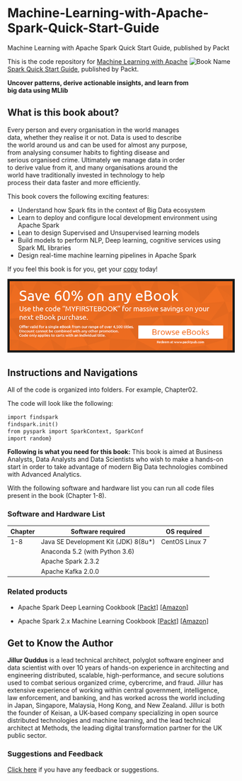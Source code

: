 # Machine-Learning-with-Apache-Spark-Quick-Start-Guide
Machine Learning with Apache Spark Quick Start Guide, published by Packt

<a href="https://www.packtpub.com/big-data-and-business-intelligence/machine-learning-apache-spark-quick-start-guide?utm_source=github&utm_medium=repository&utm_campaign=9781789346565"><img src="https://www.packtpub.com/sites/default/files/9781789346565.png" alt="Book Name" height="256px" align="right"></a>

This is the code repository for [Machine Learning with Apache Spark Quick Start Guide](https://www.packtpub.com/big-data-and-business-intelligence/machine-learning-apache-spark-quick-start-guide?utm_source=github&utm_medium=repository&utm_campaign=9781789346565), published by Packt.

**Uncover patterns, derive actionable insights, and learn from big data using MLlib**

## What is this book about?
Every person and every organisation in the world manages data, whether they realise it or not. Data is used to describe the world around us and can be used for almost any purpose, from analysing consumer habits to fighting disease and serious organised crime. Ultimately we manage data in order to derive value from it, and many organisations around the world have traditionally invested in technology to help process their data faster and more efficiently.

This book covers the following exciting features: 
* Understand how Spark fits in the context of Big Data ecosystem
* Learn to deploy and configure local development environment using Apache Spark
* Lean to design Supervised and Unsupervised learning models
* Build models to perform NLP, Deep learning, cognitive services using Spark ML libraries
* Design real-time machine learning pipelines in Apache Spark

If you feel this book is for you, get your [copy](https://www.amazon.com/dp/10DigitISBN) today!

<a href="https://www.packtpub.com/?utm_source=github&utm_medium=banner&utm_campaign=GitHubBanner"><img src="https://raw.githubusercontent.com/PacktPublishing/GitHub/master/GitHub.png" 
alt="https://www.packtpub.com/" border="5" /></a>


## Instructions and Navigations
All of the code is organized into folders. For example, Chapter02.

The code will look like the following:
```
import findspark
findspark.init()
from pyspark import SparkContext, SparkConf
import random}
```

**Following is what you need for this book:**
This book is aimed at Business Analysts, Data Analysts and Data Scientists who wish to make a hands-on start in order to take advantage of modern Big Data technologies combined with Advanced Analytics.

With the following software and hardware list you can run all code files present in the book (Chapter 1-8).

### Software and Hardware List

| Chapter  | Software required                   | OS required                        |
| -------- | ------------------------------------| -----------------------------------|
| 1-8      | Java SE Development Kit (JDK) 8(8u*)| CentOS Linux 7                     |
|          | Anaconda 5.2 (with Python 3.6)      |                                    |
|          | Apache Spark 2.3.2                  |                                    |
|          | Apache Kafka 2.0.0                  |                                    |


### Related products <Other books you may enjoy>
* Apache Spark Deep Learning Cookbook [[Packt]](https://www.packtpub.com/big-data-and-business-intelligence/apache-spark-deep-learning-cookbook?utm_source=github&utm_medium=repository&utm_campaign=9781788474221) [[Amazon]](https://www.amazon.com/dp/1788474228)

* Apache Spark 2.x Machine Learning Cookbook [[Packt]](https://www.packtpub.com/big-data-and-business-intelligence/apache-spark-machine-learning-cookbook?utm_source=github&utm_medium=repository&utm_campaign=9781783551606) [[Amazon]](https://www.amazon.com/dp/1783551607)

## Get to Know the Author
**Jillur Quddus**
is a lead technical architect, polyglot software engineer and data scientist with over 10 years of hands-on experience in architecting and engineering distributed, scalable, high-performance, and secure solutions used to combat serious organized crime, cybercrime, and fraud. Jillur has extensive experience of working within central government, intelligence, law enforcement, and banking, and has worked across the world including in Japan, Singapore, Malaysia, Hong Kong, and New Zealand. Jillur is both the founder of Keisan, a UK-based company specializing in open source distributed technologies and machine learning, and the lead technical architect at Methods, the leading digital transformation partner for the UK public sector.


### Suggestions and Feedback
[Click here](https://docs.google.com/forms/d/e/1FAIpQLSdy7dATC6QmEL81FIUuymZ0Wy9vH1jHkvpY57OiMeKGqib_Ow/viewform) if you have any feedback or suggestions.
